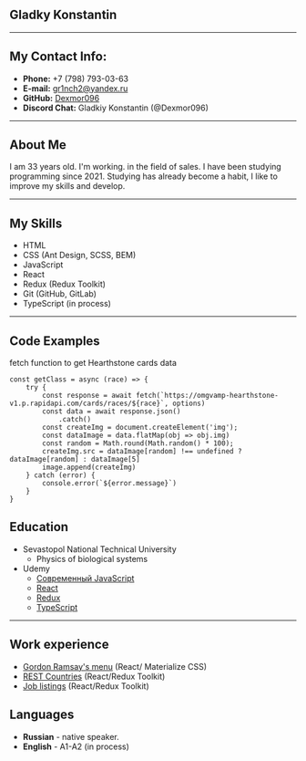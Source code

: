  
## **Gladky Konstantin** 
-------------------------------------------------------------------------------------


## **My Contact Info:**

+ **Phone:** +7 (798) 793-03-63
+ **E-mail:** gr1nch2@yandex.ru
+ **GitHub:** [Dexmor096](https://github.com/Dexmor096)
+ **Discord Chat:**  Gladkiy Konstantin (@Dexmor096)
 
-------------------------------------------------------------------------------------
## **About Me**


I am 33 years old. I'm working. in the field of sales. I have been studying programming since 2021. Studying has already become a habit, I like to improve my skills and develop.

-------------------------------------------------------------------------------------
## My Skills 

+ HTML
+ CSS (Ant Design, SCSS, BEM)
+ JavaScript
+ React
+ Redux (Redux Toolkit)
+ Git (GitHub, GitLab)
+ TypeScript (in process)

-------------------------------------------------------------------------------------
## Code Examples

fetch function to get Hearthstone cards data
```
const getClass = async (race) => {
    try {
        const response = await fetch(`https://omgvamp-hearthstone-v1.p.rapidapi.com/cards/races/${race}`, options)
        const data = await response.json()
            .catch()
        const createImg = document.createElement('img');
        const dataImage = data.flatMap(obj => obj.img)
        const random = Math.round(Math.random() * 100);
        createImg.src = dataImage[random] !== undefined ? dataImage[random] : dataImage[5]
        image.append(createImg)
    } catch (error) {
        console.error(`${error.message}`)
    }
}
```
## Education
+ Sevastopol National Technical University
  - Physics of biological systems
+ Udemy
  - [Современный JavaScript](https://www.udemy.com/course/javascript-zero-to-junior-developer/)
  - [React](https://www.udemy.com/course/react-from-scratch/)
  - [Redux](https://www.udemy.com/course/redux-react/)
  - [TypeScript](https://www.udemy.com/course/modern_typescript/)
  
-------------------------------------------------------------------------------------
## Work experience
 
 + [Gordon Ramsay's menu](https://dexmor096.github.io/SPA-practice/) (React/ Materialize CSS)
 + [REST Countries](https://rest-countries-five-eta.vercel.app/) (React/Redux Toolkit)
 + [Job listings](https://dashboard-react-redux-two.vercel.app/) (React/Redux Toolkit)

## Languages

+ **Russian** - native speaker. 
+ **English** - A1-A2 (in process)
